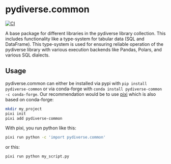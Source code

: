 # pydiverse.common

[![CI](https://github.com/pydiverse/pydiverse.common/actions/workflows/tests.yml/badge.svg)](https://github.com/pydiverse/pydiverse.common/actions/workflows/tests.yml)

A base package for different libraries in the pydiverse library collection.
This includes functionality like a type-system for tabular data (SQL and DataFrame).
This type-system is used for ensuring reliable operation of the pydiverse library
with various execution backends like Pandas, Polars, and various SQL dialects.

## Usage

pydiverse.common can either be installed via pypi with `pip install pydiverse-common` or via
conda-forge with `conda install pydiverse-common -c conda-forge`. Our recommendation would be
to use [pixi](https://pixi.sh/latest/) which is also based on conda-forge:

```bash
mkdir my_project
pixi init
pixi add pydiverse-common
```

With pixi, you run python like this:

```bash
pixi run python -c 'import pydiverse.common'
```

or this:

```bash
pixi run python my_script.py
```
